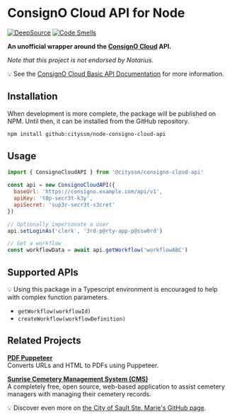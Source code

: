 # ConsignO Cloud API for Node

[![DeepSource](https://app.deepsource.com/gh/cityssm/node-consigno-cloud-api.svg/?label=active+issues&show_trend=true&token=g4HQMRMjtWEHNN2a7PwGpdjt)](https://app.deepsource.com/gh/cityssm/node-consigno-cloud-api/)
[![Code Smells](https://sonarcloud.io/api/project_badges/measure?project=cityssm_node-consigno-cloud-api&metric=code_smells)](https://sonarcloud.io/summary/new_code?id=cityssm_node-consigno-cloud-api)

**An unofficial wrapper around the [ConsignO Cloud](https://consignocloud.com/) API.**

_Note that this project is not endorsed by Notarius._

💡 See the [ConsignO Cloud Basic API Documentation](https://support.notarius.com/wp-content/uploads/api/consigno-cloud-api-en.html) for more information.

## Installation

When development is more complete, the package will be published on NPM.
Until then, it can be installed from the GitHub repository.

```sh
npm install github:cityssm/node-consigno-cloud-api
```

## Usage

```javascript
import { ConsignoCloudAPI } from '@cityssm/consigno-cloud-api'

const api = new ConsignoCloudAPI({
  baseUrl: 'https://consigno.example.com/api/v1',
  apiKey: 't0p-secr3t-k3y',
  apiSecret: 'sup3r-secr3t-s3cret'
})

// Optionally impersonate a user
api.setLoginAs('clerk', '3rd-p@rty-app-p@ssw0rd')

// Get a workflow
const workflowData = await api.getWorkflow('workflowABC')
```

## Supported APIs

💡 Using this package in a Typescript environment is encouraged to help with complex function parameters.

- `getWorkflow(workflowId)`
- `createWorkflow(workflowDefinition)`

## Related Projects

**[PDF Puppeteer](https://www.npmjs.com/package/@cityssm/pdf-puppeteer)**<br />
Converts URLs and HTML to PDFs using Puppeteer.

**[Sunrise Cemetery Management System (CMS)](https://github.com/cityssm/sunrise-cms)**<br />
A completely free, open source, web-based application to assist cemetery managers with managing their cemetery records.

💡 Discover even more on [the City of Sault Ste. Marie's GitHub page](https://cityssm.github.io/).
